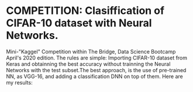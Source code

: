 # COMPETITION: Clasiffication of CIFAR-10 dataset with Neural Networks.
Mini-"Kaggel" Competition within The Bridge, Data Science Bootcamp April's 2020 edition.
    The rules are simple: Importing CIFAR-10 dataset from Keras and obtainning the best accuracy without trainning the Neural Networks with the test subset.The best approach, is the use of pre-trained NN, as VGG-16, and adding a classification DNN on top of them. 
    Here are my results:
